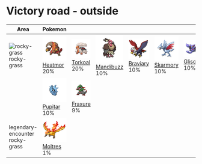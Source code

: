 # Victory road - outside

| Area                                                                 | Pokemon                                                                     | &nbsp;                                                                      | &nbsp;                                                                          | &nbsp;                                                                        | &nbsp;                                                                        | &nbsp;                                                                      |
| -------------------------------------------------------------------- | --------------------------------------------------------------------------- | --------------------------------------------------------------------------- | ------------------------------------------------------------------------------- | ----------------------------------------------------------------------------- | ----------------------------------------------------------------------------- | --------------------------------------------------------------------------- |
| ![rocky-grass](../../img/items/rocky-grass.png)<br/>rocky-grass<br/> | ![heatmor](../../img/pokemon/631.png) <br/>[Heatmor](/pokemon/631) <br/>20% | ![torkoal](../../img/pokemon/324.png) <br/>[Torkoal](/pokemon/324) <br/>20% | ![mandibuzz](../../img/pokemon/630.png) <br/>[Mandibuzz](/pokemon/630) <br/>10% | ![braviary](../../img/pokemon/628.png) <br/>[Braviary](/pokemon/628) <br/>10% | ![skarmory](../../img/pokemon/227.png) <br/>[Skarmory](/pokemon/227) <br/>10% | ![gliscor](../../img/pokemon/472.png) <br/>[Gliscor](/pokemon/472) <br/>10% |
|                                                                      | ![pupitar](../../img/pokemon/247.png) <br/>[Pupitar](/pokemon/247) <br/>10% | ![fraxure](../../img/pokemon/611.png) <br/>[Fraxure](/pokemon/611) <br/>9%  |
| legendary-encounter rocky-grass<br/>                                 | ![moltres](../../img/pokemon/146.png) <br/>[Moltres](/pokemon/146) <br/>1%  |